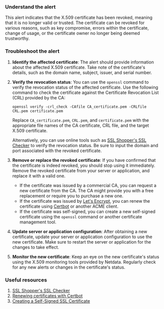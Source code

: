 ### Understand the alert

This alert indicates that the X.509 certificate has been revoked, meaning that it is no longer valid or trusted. The certificate can be revoked for various reasons, such as key compromise, errors within the certificate, change of usage, or the certificate owner no longer being deemed trustworthy.

### Troubleshoot the alert

1. **Identify the affected certificate**: The alert should provide information about the affected X.509 certificate. Take note of the certificate's details, such as the domain name, subject, issuer, and serial number.

2. **Verify the revocation status**: You can use the `openssl` command to verify the revocation status of the affected certificate. Use the following command to check the certificate against the Certificate Revocation List (CRL) provided by the CA:

   ```
   openssl verify -crl_check -CAfile CA_certificate.pem -CRLfile CRL.pem certificate.pem
   ```

   Replace `CA_certificate.pem`, `CRL.pem`, and `certificate.pem` with the appropriate file names of the CA certificate, CRL file, and the target X.509 certificate.

   Alternatively, you can use online tools such as [SSL Shopper's SSL Checker](https://www.sslshopper.com/ssl-checker.html) to verify the revocation status. Be sure to input the domain and port associated with the revoked certificate.

3. **Remove or replace the revoked certificate**: If you have confirmed that the certificate is indeed revoked, you should stop using it immediately. Remove the revoked certificate from your server or application, and replace it with a valid one.

   - If the certificate was issued by a commercial CA, you can request a new certificate from the CA. The CA might provide you with a free replacement or require you to purchase a new one.
   - If the certificate was issued by [Let's Encrypt](https://letsencrypt.org/), you can renew the certificate using [Certbot](https://certbot.eff.org/) or another ACME client.
   - If the certificate was self-signed, you can create a new self-signed certificate using the `openssl` command or another certificate management tool.

4. **Update server or application configuration**: After obtaining a new certificate, update your server or application configuration to use the new certificate. Make sure to restart the server or application for the changes to take effect.

5. **Monitor the new certificate**: Keep an eye on the new certificate's status using the X.509 monitoring tools provided by Netdata. Regularly check for any new alerts or changes in the certificate's status.

### Useful resources

1. [SSL Shopper's SSL Checker](https://www.sslshopper.com/ssl-checker.html)
2. [Renewing certificates with Certbot](https://certbot.eff.org/docs/using.html#renewing-certificates)
3. [Creating a Self-Signed SSL Certificate](https://www.akadia.com/services/ssh_test_certificate.html)